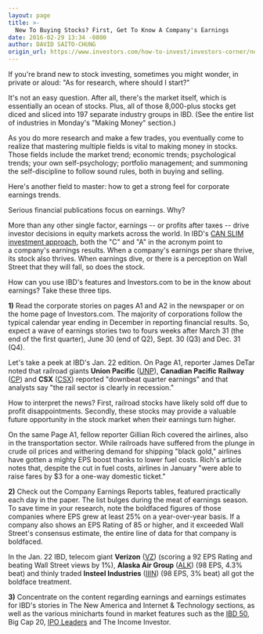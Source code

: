 ```yaml
---
layout: page
title: >-
  New To Buying Stocks? First, Get To Know A Company's Earnings
date: 2016-02-29 13:34 -0800
author: DAVID SAITO-CHUNG
origin_url: https://www.investors.com/how-to-invest/investors-corner/new-to-buying-stocks-first-get-to-know-a-companys-earnings/
---
```


If you're brand new to stock investing, sometimes you might wonder, in private or aloud: "As for research, where should I start?"

It's not an easy question. After all, there's the market itself, which is essentially an ocean of stocks. Plus, all of those 8,000-plus stocks get diced and sliced into 197 separate industry groups in IBD. (See the entire list of industries in Monday's "Making Money" section.)

As you do more research and make a few trades, you eventually come to realize that mastering multiple fields is vital to making money in stocks. Those fields include the market trend; economic trends; psychological trends; your own self-psychology; portfolio management; and summoning the self-discipline to follow sound rules, both in buying and selling.

Here's another field to master: how to get a strong feel for corporate earnings trends.

Serious financial publications focus on earnings. Why?

More than any other single factor, earnings -- or profits after taxes -- drive investor decisions in equity markets across the world. In IBD's [CAN SLIM investment approach](http://education.investors.com/courselandingpage.aspx?id=735749), both the "C" and "A" in the acronym point to a company's earnings results. When a company's earnings per share thrive, its stock also thrives. When earnings dive, or there is a perception on Wall Street that they will fall, so does the stock.

How can you use IBD's features and Investors.com to be in the know about earnings? Take these three tips.

**1)** Read the corporate stories on pages A1 and A2 in the newspaper or on the home page of Investors.com. The majority of corporations follow the typical calendar year ending in December in reporting financial results. So, expect a wave of earnings stories two to fours weeks after March 31 (the end of the first quarter), June 30 (end of Q2), Sept. 30 (Q3) and Dec. 31 (Q4).

Let's take a peek at IBD's Jan. 22 edition. On Page A1, reporter James DeTar noted that railroad giants **Union Pacific** ([UNP](https://research.investors.com/quote.aspx?symbol=UNP)), **Canadian Pacific Railway** ([CP](https://research.investors.com/quote.aspx?symbol=CP)) and **CSX** ([CSX](https://research.investors.com/quote.aspx?symbol=CSX)) reported "downbeat quarter earnings" and that analysts say "the rail sector is clearly in recession."

How to interpret the news? First, railroad stocks have likely sold off due to profit disappointments. Secondly, these stocks may provide a valuable future opportunity in the stock market when their earnings turn higher.

On the same Page A1, fellow reporter Gillian Rich covered the airlines, also in the transportation sector. While railroads have suffered from the plunge in crude oil prices and withering demand for shipping "black gold," airlines have gotten a mighty EPS boost thanks to lower fuel costs. Rich's article notes that, despite the cut in fuel costs, airlines in January "were able to raise fares by \$3 for a one-way domestic ticket."

**2)** Check out the Company Earnings Reports tables, featured practically each day in the paper. The list bulges during the meat of earnings season. To save time in your research, note the boldfaced figures of those companies where EPS grew at least 25% on a year-over-year basis. If a company also shows an EPS Rating of 85 or higher, and it exceeded Wall Street's consensus estimate, the entire line of data for that company is boldfaced.

In the Jan. 22 IBD, telecom giant **Verizon** ([VZ](https://research.investors.com/quote.aspx?symbol=VZ)) (scoring a 92 EPS Rating and beating Wall Street views by 1%), **Alaska Air Group** ([ALK](https://research.investors.com/quote.aspx?symbol=ALK)) (98 EPS, 4.3% beat) and thinly traded **Insteel Industries** ([IIIN](https://research.investors.com/quote.aspx?symbol=IIIN)) (98 EPS, 3% beat) all got the boldface treatment.

**3)** Concentrate on the content regarding earnings and earnings estimates for IBD's stories in The New America and Internet & Technology sections, as well as the various minicharts found in market features such as the [IBD 50](http://leaderboard.investors.com/ibd50/top10/default.aspx), Big Cap 20, [IPO Leaders](http://research.investors.com/stock-lists/ipo-leaders/) and The Income Investor.
